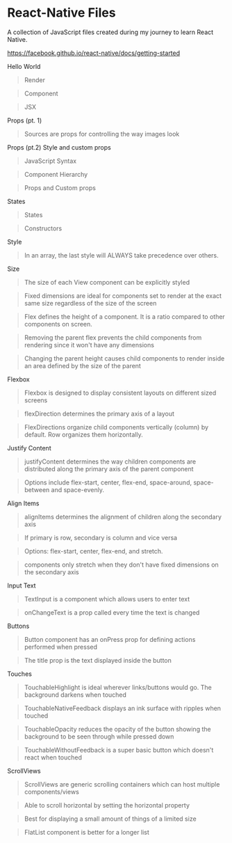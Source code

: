 # React-Native Files
A collection of JavaScript files created during my journey to learn React Native.

https://facebook.github.io/react-native/docs/getting-started

Hello World
>Render

>Component

>JSX

Props (pt. 1)

>Sources are props for controlling the way images look

Props (pt.2) Style and custom props

>JavaScript Syntax

>Component Hierarchy

>Props and Custom props

States

>States

>Constructors

Style

>In an array, the last style will ALWAYS take precedence over others. 

Size

>The size of each View component can be explicitly styled

>Fixed dimensions are ideal for components set to render at the exact same size regardless of the size of the screen

>Flex defines the height of a component. It is a ratio compared to other components on screen.

>Removing the parent flex prevents the child components from rendering since it won't have any dimensions

>Changing the parent height causes child components to render inside an area defined by the size of the parent

Flexbox

>Flexbox is designed to display consistent layouts on different sized screens

>flexDirection determines the primary axis of a layout

>FlexDirections organize child components vertically (column) by default. Row organizes them horizontally.

Justify Content

>justifyContent determines the way children components are distributed along the primary axis of the parent component

>Options include flex-start, center, flex-end, space-around, space-between and space-evenly.

Align Items

>alignItems determines the alignment of children along the secondary axis

>If primary is row, secondary is column and vice versa

>Options: flex-start, center, flex-end, and stretch.

>components only stretch when they don't have fixed dimensions on the secondary axis

Input Text

>TextInput is a component which allows users to enter text

>onChangeText is a prop called every time the text is changed

Buttons

>Button component has an onPress prop for defining actions performed when pressed

>The title prop is the text displayed inside the button

Touches

>TouchableHighlight is ideal wherever links/buttons would go. The background darkens when touched

>TouchableNativeFeedback displays an ink surface with ripples when touched

>TouchableOpacity reduces the opacity of the button showing the background to be seen through while pressed down

>TouchableWithoutFeedback is a super basic button which doesn't react when touched

ScrollViews

>ScrollViews are generic scrolling containers which can host multiple components/views

>Able to scroll horizontal by setting the horizontal property

>Best for displaying a small amount of things of a limited size

>FlatList component is better for a longer list
